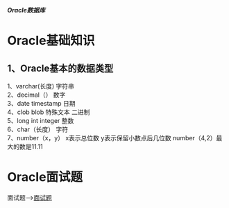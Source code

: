 ***Oracle数据库***
# Oracle基础知识<br>
## 1、Oracle基本的数据类型<br>
   1、varchar(长度) 字符串<br>
   2、decimal（） 数字<br>
   3、date timestamp 日期<br>
   4、clob blob 特殊文本 二进制<br>
   5、long int integer 整数<br>
   6、char（长度） 字符<br>
   7、number（x，y） x表示总位数 y表示保留小数点后几位数 number（4,2）最大的数是11.11<br>
# Oracle面试题<br>
  面试题-->[面试题](https://blog.csdn.net/w2014200746/article/details/72840519)
